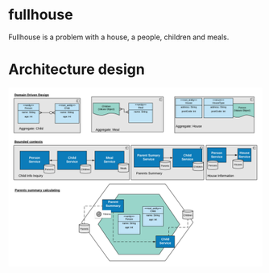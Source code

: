 # fullhouse
Fullhouse is a problem with a house, a people, children and meals.
# Architecture design

![Design](src/main/resources/Full_house_micorservices_architecture.png)

